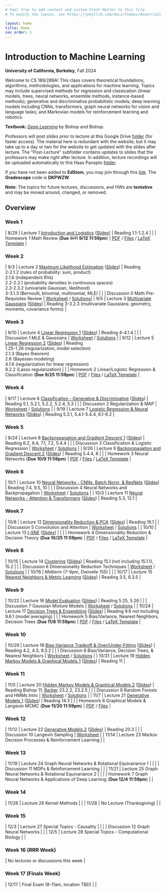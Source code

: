```yaml
---
# Feel free to add content and custom Front Matter to this file.
# To modify the layout, see https://jekyllrb.com/docs/themes/#overriding-theme-defaults

layout: home
title: Home
nav_order: 1
---
```


<style type="text/css">
    .label {
        margin-left: 0!important;
    }

    td:first-child {
        min-width: 0;
        width: 4rem;
    }
</style>

# Introduction to Machine Learning

**University of California, Berkeley**, Fall 2024

Welcome to CS 189/289A! This class covers theoretical foundations, algorithms, methodologies, and applications for machine learning. Topics may include supervised methods for regression and classication (linear models, trees, neural networks, ensemble methods, instance-based methods); generative and discriminative probabilistic models; deep learning models including CNNs, transformers, graph neural networks for vision and language tasks; and Markovian models for reinforcement learning and robotics.

**Textbook:** [_Deep Learning_](https://www.bishopbook.com/) by Bishop and Bishop.

Professors will post slides prior to lecture at this Google Drive [folder](https://drive.google.com/drive/folders/1hM6_gb8-cel4-hQ9_sMcm9krwfzmppkU?usp=drive_link) (for faster access). The material here is redundant with the website, but it may take up to a day or two for the website to get updated with the slides after lecture. The "Post-Lecture" subfolder contains updates to slides that the professors may make right after lecture. In addition, lecture recordings will be uploaded automatically to this Haas Panopto [folder](https://berkeley-haas.hosted.panopto.com/Panopto/Pages/Sessions/List.aspx#folderID=%22380bd203-98f7-4a83-946e-b1d401302c37%22).

If you have not been added to **EdStem**, you may join through this [link](https://edstem.org/us/join/RUHntB). The **Gradescope** code is **DKPWZW**.

**Note:** The topics for future lectures, discussions, and HWs are **tentative** and may be moved around, changed, or removed.

## Overview

### Week 1

|  8/29 | <span class="label">Lecture 1</span> [Introduction and Logistics](https://berkeley-haas.hosted.panopto.com/Panopto/Pages/Viewer.aspx?id=2a2b47b1-dc5f-41e4-8258-b1d4013efe89) ([Slides](https://drive.google.com/file/d/1B-ikDeLJy045W0cw4qpP616MQXSRpqQh/view?usp=drive_link)) | <span class="label label-purple">Reading</span>  1.1-1.2.4 |
|  | <span class="label label-yellow">Homework 1</span> Math Review <nobr>(<strong>Due</strong> <s>9/11</s> <strong>9/12 11:59pm</strong>)</nobr>  | [PDF](docs/hw_fa24/hw1.pdf) / [Files](docs/hw_fa24/hw1.zip) / [LaTeX Template](docs/hw_fa24/hw1_template.tex) |


### Week 2

|  9/3 | <span class="label">Lecture 2</span> [Maximum Likelihood Estimation](https://berkeley-haas.hosted.panopto.com/Panopto/Pages/Viewer.aspx?id=78393f71-f7d8-4877-8ae4-b1d4013efedc) ([Slides](https://drive.google.com/file/d/1BsohO4nidHSdP3eZtWmcAN9mAMvID4B2/view?usp=sharing)) | <span class="label label-purple">Reading</span> <br> 2-2.1.2 (rules of probability: sum, product) <br> 2.1.6 (independent RVs) <br> 2.2-2.2.1 (probability densities in continuous spaces) <br> 2.3-2.3.2 (univariate Gaussian, likelihood) <br> 3-3.1.3 (Bernoulli, binomial, multinomial, MLE) |
|  | <span class="label label-green">Discussion 0</span> Math Pre-Requisites Review  | [Worksheet](docs/dis_fa24/dis0.pdf) / [Solutions](docs/dis_fa24/dis0sol.pdf)|
|  9/5 | <span class="label">Lecture 3</span> [Multivariate Gaussians](https://berkeley-haas.hosted.panopto.com/Panopto/Pages/Viewer.aspx?id=eeb87936-eb47-436b-b6e5-b1d4013efefb) ([Slides](https://drive.google.com/file/d/11ozzwYUqyJnHeCxbKE9TL-kgZAyrykN5/view?usp=drive_link)) | <span class="label label-purple">Reading</span> 3-3.2.3 (multivariate Gaussians: geometry, moments, covariance forms) |

### Week 3

|  9/10 | <span class="label">Lecture 4</span> [Linear Regression 1](https://berkeley-haas.hosted.panopto.com/Panopto/Pages/Viewer.aspx?id=0b684900-3ef3-411e-bb68-b1d4013eff13) ([Slides](https://drive.google.com/file/d/14vblwqegBN7BC8-l1sAsRmiEVIu0TFmR/view?usp=drive_link)) | <span class="label label-purple">Reading</span> <nobr>4-4.1.4</nobr> |
|  | <span class="label label-green">Discussion 1</span> MLE & Gaussians  | [Worksheet](docs/dis_fa24/dis1.pdf) / [Solutions](docs/dis_fa24/dis1sol.pdf) |
|  9/12 | <span class="label">Lecture 5</span> [Linear Regression 2](https://berkeley-haas.hosted.panopto.com/Panopto/Pages/Viewer.aspx?id=56e9bd90-5e0c-4333-bbac-b1d4013eff2e) ([Slides](https://drive.google.com/file/d/1S8WxurxGYTv6BZs3LGCHSR-tYkEvV8bC/view?usp=drive_link))  | <span class="label label-purple">Reading</span> <br> 1.25-1.26 (regularization, model selection) <br> 2.1.3 (Bayes theorem) <br> 2.6 (Bayesian modeling) <br> 4.1.6 (regularization for linear regression) <br> 9.2.2 (Lasso regularization) |
|  | <span class="label label-yellow">Homework 2</span> Linear/Logistic Regression & Classification <nobr>(<strong>Due 9/25 11:59pm</strong>)</nobr>  | [PDF](docs/hw_fa24/hw2.pdf) / [Files](docs/hw_fa24/hw2.zip) / [LaTeX Template](docs/hw_fa24/hw2template.tex) |

### Week 4

|  9/17 | <span class="label">Lecture 6</span> [Classification - Generative & Discriminative](https://berkeley-haas.hosted.panopto.com/Panopto/Pages/Viewer.aspx?id=e0e7d595-678f-4064-a105-b1d4013eff4f) ([Slides](https://drive.google.com/file/d/1-g3MKFW9lDqYA9nRz9RbpPaztAFvVszq/view?usp=drive_link)) | <span class="label label-purple">Reading</span> 5.1, 5.2.1, 5.2.2, 5.2.4, 5.3 |
| | <span class="label label-green">Discussion 2</span> Regularization & MAP  | [Worksheet](docs/dis_fa24/dis2.pdf) / [Solutions](docs/dis_fa24/dis2sol.pdf) |
|  9/19 | <span class="label">Lecture 7</span> [Logistic Regression & Neural Networks](https://berkeley-haas.hosted.panopto.com/Panopto/Pages/Viewer.aspx?id=a245360c-f0f3-4b7d-bd8d-b1d4013eff6c) ([Slides](https://drive.google.com/file/d/1MSqZtGFwyzRe6RD-MNKDIrfYvORK1TvO/view?usp=drive_link))  | <span class="label label-purple">Reading</span> 5.3.1, 5.4.1-5.4.4, 6.1-6.2 |

### Week 5

|  9/24 | <span class="label">Lecture 8</span> [Backpropagation and Gradient Descent 1](https://berkeley-haas.hosted.panopto.com/Panopto/Pages/Viewer.aspx?id=27000014-6252-4b89-a499-b1d4013eff92) ([Slides](https://drive.google.com/file/d/1vfk8jqrsUay0J9IB-IPMnHwOp3IOZSnd/view?usp=drive_link))  | <span class="label label-purple">Reading</span> 6.2, 6.4, 7.1, 7.2, 5.4.4 |
|  | <span class="label label-green">Discussion 3</span> Classification & Logistic Regression  | [Worksheet](docs/dis_fa24/dis3.pdf) / [Solutions](docs/dis_fa24/dis3sol.pdf) |
|  9/26 | <span class="label">Lecture 9</span> [Backpropagation and Gradient Descent 2](https://berkeley-haas.hosted.panopto.com/Panopto/Pages/Viewer.aspx?id=9ac17588-cef2-45f7-acd5-b1d4013effaf) ([Slides](https://drive.google.com/file/d/17tf2EgsyLHTAus6azWdTRSZH4cNkd2-4/view?usp=sharing))  | <span class="label label-purple">Reading</span> 5.4.4, 8 |
|  | <span class="label label-yellow">Homework 3</span> Neural Networks <nobr>(<strong>Due 10/9 11:59pm</strong>)</nobr>  | [PDF](docs/hw_fa24/hw3.pdf) / [Files](docs/hw_fa24/hw3.zip) / [LaTeX Template](docs/hw_fa24/hw3template.tex) |

### Week 6

|  10/1 | <span class="label">Lecture 10</span> [Neural Networks - CNNs, Batch Norm, & ResNets](https://berkeley-haas.hosted.panopto.com/Panopto/Pages/Viewer.aspx?id=90e02259-b095-494f-a363-b1d4013effc7) ([Slides](https://drive.google.com/file/d/1KVk_pfkzSkofNzwDo3kTLQosWOD9Y1gg/view?usp=drive_link)) | <span class="label label-purple">Reading</span> 7.4, 9.5, 10 |
|  | <span class="label label-green">Discussion 4</span> Neural Networks and Backpropagation  | [Worksheet](docs/dis_fa24/dis4.pdf) / [Solutions](docs/dis_fa24/dis4sol.pdf) |
|  10/3 | <span class="label">Lecture 11</span> [Neural Networks - Attention & Transformers](https://berkeley-haas.hosted.panopto.com/Panopto/Pages/Viewer.aspx?id=42f09b54-f2f8-48ea-9e10-b1d4013effe9) ([Slides](https://drive.google.com/file/d/1IFyzNFeuLwuqOyC4ro90PMTuppCAGnND/view?usp=sharing))  | <span class="label label-purple">Reading</span> 5.3, 12.1 |

### Week 7

|  10/8 | <span class="label">Lecture 12</span> [Dimensionality Reduction & PCA](https://berkeley-haas.hosted.panopto.com/Panopto/Pages/Viewer.aspx?id=5af23bc9-902e-4a00-8fda-b1d4013f0009) ([Slides](https://drive.google.com/file/d/1LJUJsVbpbwUWS9veFofSuzkOkIYjhNIw/view?usp=drive_link)) | <span class="label label-purple">Reading</span> 16.1 |
|  | <span class="label label-green">Discussion 5</span> Convolution and Attention  | [Worksheet](docs/dis_fa24/dis5.pdf) / [Solutions](docs/dis_fa24/dis5sol.pdf) |
|  10/10 | <span class="label">Lecture 13</span> [t-SNE](https://berkeley-haas.hosted.panopto.com/Panopto/Pages/Viewer.aspx?id=e60ff9dc-7403-4a84-b53d-b1d4013f0028) ([Slides](https://drive.google.com/file/d/1nWYPS98wNO2jVLvBMB32szsDOXu7edbQ/view?usp=drive_link)) |  |
|  | <span class="label label-yellow">Homework 4</span> Dimensionality Reduction & Decision Theory <nobr>(<strong>Due 10/25 11:59pm</strong>)</nobr>  | [PDF](docs/hw_fa24/hw4.pdf) / [Files](docs/hw_fa24/hw4.zip) / [LaTeX Template](docs/hw_fa24/hw4template.tex) |

### Week 8

|  10/15 | <span class="label">Lecture 14</span> [Clustering](https://berkeley-haas.hosted.panopto.com/Panopto/Pages/Viewer.aspx?id=6b06ad21-49af-4254-9500-b1d4013f004c) ([Slides](https://drive.google.com/file/d/1I4sni1y5iXR7LjdBQ1TMn5ZtDl7Umrp3/view?usp=drive_link))  | <span class="label label-purple">Reading</span> 15.1 (not including 15.1.1), 15.2 |
|  | <span class="label label-green">Discussion 6</span> Dimensionality Reduction Techniques  | [Worksheet](docs/dis_fa24/dis6.pdf) / [Solutions](docs/dis_fa24/dis6sol.pdf) |
|  10/16 | <span class="label label-red">Midterm</span> (7-9pm, Dwinelle 155)  |  |
|  10/17 | <span class="label">Lecture 15</span> [Nearest Neighbors & Metric Learning](https://berkeley-haas.hosted.panopto.com/Panopto/Pages/Viewer.aspx?id=e28b1ff9-717c-4217-b592-b1d4013f0085) ([Slides](https://drive.google.com/file/d/1p6uiI2y1ZCKCouFpxoJ72yC1JmPS2Df1/view?usp=drive_link)) | <span class="label label-purple">Reading</span> 3.5, 6.3.5 |

### Week 9

|  10/22 | <span class="label">Lecture 16</span>  [Model Evaluation](https://berkeley-haas.hosted.panopto.com/Panopto/Pages/Viewer.aspx?id=194fc155-3acd-4009-a3c3-b1d4013f00a7) ([Slides](https://drive.google.com/file/d/16xXuolUV9K14jYSI4_xggsLgt6xPn9CY/view?usp=sharing)) | <span class="label label-purple">Reading</span> 5.25, 5.26 |
|  | <span class="label label-green">Discussion 7</span> Gaussian Mixture Models  | [Worksheet](docs/dis_fa24/dis7.pdf) / [Solutions](docs/dis_fa24/dis7sol.pdf) |
|  10/24 | <span class="label">Lecture 17</span> [Decision Trees & Ensembling](https://berkeley-haas.hosted.panopto.com/Panopto/Pages/Viewer.aspx?id=5a92474e-2705-41f1-bfe7-b1d4013f00ce) ([Slides](https://drive.google.com/file/d/1U5EFGq1NkYKdy4xSMB-CI7FP-2_4pgxM/view?usp=drive_link)) | <span class="label label-purple">Reading</span> 9.6 not including 9.6.1 (model averaging) |
|  | <span class="label label-yellow">Homework 5</span> Bias/Variance, Nearest Neighbors, Decision Trees <nobr>(<strong>Due 11/8 11:59pm</strong>)</nobr>  | [PDF](docs/hw_fa24/hw5.pdf) / [Files](docs/hw_fa24/hw5.zip) / [LaTeX Template](docs/hw_fa24/hw5template.tex) |

### Week 10

|  10/29 | <span class="label">Lecture 18</span> [Bias-Variance Tradeoff & Over/Under-Fitting](https://berkeley-haas.hosted.panopto.com/Panopto/Pages/Viewer.aspx?id=a00177aa-d77e-4098-b867-b1d4013f00f1) ([Slides](https://drive.google.com/file/d/1bWeLeK3xaIQrUr-oUQVjOVGOnxQhg3Vo/view?usp=drive_link)) |  <span class="label label-purple">Reading</span> 4.2, 4.3, 9.3.2 |
|  | <span class="label label-green">Discussion 8</span> Bias/Variance, Decision Trees, & Nearest Neighbors  | [Worksheet](docs/dis_fa24/dis8.pdf) / [Solutions](docs/dis_fa24/dis8sol.pdf) |
|  10/31 | <span class="label">Lecture 19</span> [Hidden Markov Models & Graphical Models 1](https://berkeley-haas.hosted.panopto.com/Panopto/Pages/Viewer.aspx?id=1cb78411-61e2-43d7-9c93-b1d4013f0112) ([Slides](https://drive.google.com/file/d/1lpj2Ax6fU1ei--5GJqw35YT-5gg45zjD/view?usp=drive_link)) | <span class="label label-purple">Reading</span> 11 |

### Week 11

|  11/5 | <span class="label">Lecture 20</span> [Hidden Markov Models & Graphical Models 2](https://berkeley-haas.hosted.panopto.com/Panopto/Pages/Viewer.aspx?id=9ecbbdee-d01b-4f10-810c-b1d4013f0132) ([Slides](https://drive.google.com/file/d/1i9UX9FwgKjfpYgKlnFIJuPXjmj9gwxXw/view?usp=sharing))  |  <span class="label label-purple">Reading</span> Bishop 11; [Barber](http://web4.cs.ucl.ac.uk/staff/D.Barber/textbook/090310.pdf) 23.2.2, 23.2.5 |
|  | <span class="label label-green">Discussion 9</span> Random Forests and HMMs Intro  | [Worksheet](docs/dis_fa24/dis9.pdf) / [Solutions](docs/dis_fa24/dis9sol.pdf) |
|  11/7 | <span class="label">Lecture 21</span> [Generative Models 1](https://berkeley-haas.hosted.panopto.com/Panopto/Pages/Viewer.aspx?id=01b09f69-c06d-4faf-9dc7-b1d4013f0152) ([Slides](https://drive.google.com/file/d/1NL-JzwKWoF8OfODRVzt2mmFhcsaCKzIp/view?usp=sharing))  |  <span class="label label-purple">Reading</span> 14.3 |
|  | <span class="label label-yellow">Homework 6</span> Graphical Models & Langevin MCMC <nobr>(<strong>Due 11/20 11:59pm</strong>)</nobr>  | [PDF](docs/hw_fa24/hw6.pdf) / [Files](docs/hw_fa24/hw6.zip) |

### Week 12

|  11/12 | <span class="label">Lecture 22</span> [Generative Models 2](https://berkeley-haas.hosted.panopto.com/Panopto/Pages/Viewer.aspx?id=6b1316da-dbfa-41ba-b546-b1d4013f0178) ([Slides](https://drive.google.com/file/d/1LY_43MV4uLmWF9IYHDt818k44mTkTWcU/view?usp=drive_link)) | <span class="label label-purple">Reading</span> 20.3 |
|  | <span class="label label-green">Discussion 10</span> Langevin Sampling | [Worksheet](docs/dis_fa24/dis10.pdf) |
|  11/14 | <span class="label">Lecture 23</span> Markov Decision Processes & Reinforcement Learning  |  |

### Week 13

|  11/19 | <span class="label">Lecture 24</span> Graph Neural Networks & Rotational Equivariance 1  |  |
|  | <span class="label label-green">Discussion 11</span> MDPs & Reinforcement Learning |  |
|  11/21 | <span class="label">Lecture 25</span> Graph Neural Networks & Rotational Equivariance 2 |  |
|  | <span class="label label-yellow">Homework 7</span> Graph Neural Networks & Applications of Deep Learning <nobr>(<strong>Due 12/4 11:59pm</strong>)</nobr>  |  |

### Week 14

|  11/26 | <span class="label">Lecture 26</span> Kernel Methods |  |
|  11/28 | No Lecture (Thanksgiving)  |  |

### Week 15

|  12/3 | <span class="label">Lecture 27</span> Special Topics - Causality  |  |
|   | <span class="label label-green">Discussion 12</span> Graph Neural Networks  |  |
|  12/5 | <span class="label">Lecture 28</span> Special Topics - Computational Biology |  |

### Week 16 (RRR Week)

|  No lectures or discussions this week  |

### Week 17 (Finals Week)

|  12/17 | <span class="label label-red">Final Exam</span> (8-11am, location TBD) |  |
